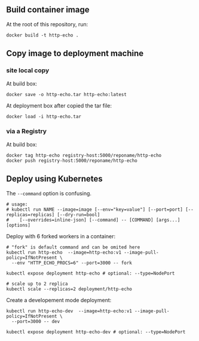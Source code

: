 ## Build container image

At the root of this repository, run:

    docker build -t http-echo .


## Copy image to deployment machine

### site local copy

At build box:

    docker save -o http-echo.tar http-echo:latest

At deployment box after copied the tar file:

    docker load -i http-echo.tar


### via a Registry

At build box:

    docker tag http-echo registry-host:5000/reponame/http-echo
    docker push registry-host:5000/reponame/http-echo


## Deploy using Kubernetes

The `--command` option is confusing.

    # usage:
    # kubectl run NAME --image=image [--env="key=value"] [--port=port] [--replicas=replicas] [--dry-run=bool]
    #    [--overrides=inline-json] [--command] -- [COMMAND] [args...] [options]


Deploy with 6 forked workers in a container:

    # "fork" is default command and can be omited here
    kubectl run http-echo  --image=http-echo:v1 --image-pull-policy=IfNotPresent \
      --env "HTTP_ECHO_PROCS=6" --port=3000 -- fork

    kubectl expose deployment http-echo # optional: --type=NodePort

    # scale up to 2 replica
    kubectl scale --replicas=2 deployment/http-echo

Create a developement mode deployment:

    kubectl run http-echo-dev  --image=http-echo:v1 --image-pull-policy=IfNotPresent \
      --port=3000 -- dev

    kubectl expose deployment http-echo-dev # optional: --type=NodePort
